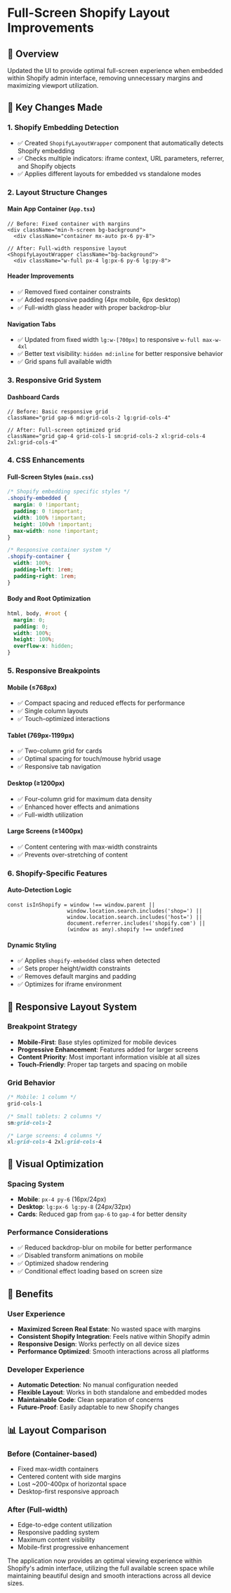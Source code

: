 # Full-Screen Shopify Layout Improvements

## 🎯 Overview
Updated the UI to provide optimal full-screen experience when embedded within Shopify admin interface, removing unnecessary margins and maximizing viewport utilization.

## 🔧 Key Changes Made

### 1. **Shopify Embedding Detection**
- ✅ Created `ShopifyLayoutWrapper` component that automatically detects Shopify embedding
- ✅ Checks multiple indicators: iframe context, URL parameters, referrer, and Shopify objects
- ✅ Applies different layouts for embedded vs standalone modes

### 2. **Layout Structure Changes**

#### Main App Container (`App.tsx`)
```tsx
// Before: Fixed container with margins
<div className="min-h-screen bg-background">
  <div className="container mx-auto px-6 py-8">

// After: Full-width responsive layout
<ShopifyLayoutWrapper className="bg-background">
  <div className="w-full px-4 lg:px-6 py-6 lg:py-8">
```

#### Header Improvements
- ✅ Removed fixed container constraints
- ✅ Added responsive padding (4px mobile, 6px desktop)
- ✅ Full-width glass header with proper backdrop-blur

#### Navigation Tabs
- ✅ Updated from fixed width `lg:w-[700px]` to responsive `w-full max-w-4xl`
- ✅ Better text visibility: `hidden md:inline` for better responsive behavior
- ✅ Grid spans full available width

### 3. **Responsive Grid System**

#### Dashboard Cards
```tsx
// Before: Basic responsive grid
className="grid gap-6 md:grid-cols-2 lg:grid-cols-4"

// After: Full-screen optimized grid
className="grid gap-4 grid-cols-1 sm:grid-cols-2 xl:grid-cols-4 2xl:grid-cols-4"
```

### 4. **CSS Enhancements**

#### Full-Screen Styles (`main.css`)
```css
/* Shopify embedding specific styles */
.shopify-embedded {
  margin: 0 !important;
  padding: 0 !important;
  width: 100% !important;
  height: 100vh !important;
  max-width: none !important;
}

/* Responsive container system */
.shopify-container {
  width: 100%;
  padding-left: 1rem;
  padding-right: 1rem;
}
```

#### Body and Root Optimization
```css
html, body, #root {
  margin: 0;
  padding: 0;
  width: 100%;
  height: 100%;
  overflow-x: hidden;
}
```

### 5. **Responsive Breakpoints**

#### Mobile (≤768px)
- ✅ Compact spacing and reduced effects for performance
- ✅ Single column layouts
- ✅ Touch-optimized interactions

#### Tablet (769px-1199px)
- ✅ Two-column grid for cards
- ✅ Optimal spacing for touch/mouse hybrid usage
- ✅ Responsive tab navigation

#### Desktop (≥1200px)
- ✅ Four-column grid for maximum data density
- ✅ Enhanced hover effects and animations
- ✅ Full-width utilization

#### Large Screens (≥1400px)
- ✅ Content centering with max-width constraints
- ✅ Prevents over-stretching of content

### 6. **Shopify-Specific Features**

#### Auto-Detection Logic
```tsx
const isInShopify = window !== window.parent || 
                   window.location.search.includes('shop=') ||
                   window.location.search.includes('host=') ||
                   document.referrer.includes('shopify.com') ||
                   (window as any).shopify !== undefined
```

#### Dynamic Styling
- ✅ Applies `shopify-embedded` class when detected
- ✅ Sets proper height/width constraints
- ✅ Removes default margins and padding
- ✅ Optimizes for iframe environment

## 📱 Responsive Layout System

### Breakpoint Strategy
- **Mobile-First**: Base styles optimized for mobile devices
- **Progressive Enhancement**: Features added for larger screens
- **Content Priority**: Most important information visible at all sizes
- **Touch-Friendly**: Proper tap targets and spacing on mobile

### Grid Behavior
```css
/* Mobile: 1 column */
grid-cols-1

/* Small tablets: 2 columns */
sm:grid-cols-2

/* Large screens: 4 columns */
xl:grid-cols-4 2xl:grid-cols-4
```

## 🎨 Visual Optimization

### Spacing System
- **Mobile**: `px-4 py-6` (16px/24px)
- **Desktop**: `lg:px-6 lg:py-8` (24px/32px)
- **Cards**: Reduced gap from `gap-6` to `gap-4` for better density

### Performance Considerations
- ✅ Reduced backdrop-blur on mobile for better performance
- ✅ Disabled transform animations on mobile
- ✅ Optimized shadow rendering
- ✅ Conditional effect loading based on screen size

## 🚀 Benefits

### User Experience
- **Maximized Screen Real Estate**: No wasted space with margins
- **Consistent Shopify Integration**: Feels native within Shopify admin
- **Responsive Design**: Works perfectly on all device sizes
- **Performance Optimized**: Smooth interactions across all platforms

### Developer Experience
- **Automatic Detection**: No manual configuration needed
- **Flexible Layout**: Works in both standalone and embedded modes
- **Maintainable Code**: Clean separation of concerns
- **Future-Proof**: Easily adaptable to new Shopify changes

## 📊 Layout Comparison

### Before (Container-based)
- Fixed max-width containers
- Centered content with side margins
- Lost ~200-400px of horizontal space
- Desktop-first responsive approach

### After (Full-width)
- Edge-to-edge content utilization
- Responsive padding system
- Maximum content visibility
- Mobile-first progressive enhancement

The application now provides an optimal viewing experience within Shopify's admin interface, utilizing the full available screen space while maintaining beautiful design and smooth interactions across all device sizes.